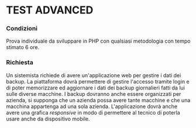 # TEST ADVANCED

### Condizioni

Prova individuale da sviluppare in PHP con qualsiasi metodologia con tempo stimato 6 ore.

### Richiesta

Un sistemista richiede di avere un'applicazione web per gestire i dati dei backup. La piattaforma dovrà permettere di gestire l'accesso tramite login e di poter memorizzare ed aggiornare i dati dei backup giornalieri fatti da lui sulle diverse macchine. I backup dovranno anche essere organizzati per azienda, si supponga che un azienda possa avere tante macchine e che una macchina appartenga ad una sola azienda.  L'applicazione dovrà anche avere una grafica _responsive_ in modo di permettere al tecnico di poterla usare anche da dispositivo mobile.
